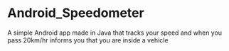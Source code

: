 # Android_Speedometer
A simple Android app made in Java that tracks your speed and when you pass 20km/hr informs you that you are inside a vehicle
